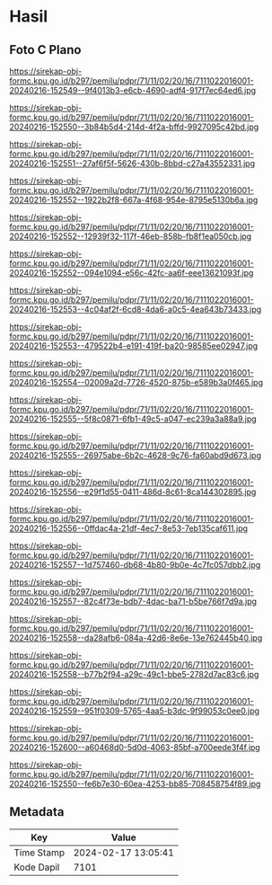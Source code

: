 # Hasil

## Foto C Plano

https://sirekap-obj-formc.kpu.go.id/b297/pemilu/pdpr/71/11/02/20/16/7111022016001-20240216-152549--9f4013b3-e6cb-4690-adf4-917f7ec64ed6.jpg

https://sirekap-obj-formc.kpu.go.id/b297/pemilu/pdpr/71/11/02/20/16/7111022016001-20240216-152550--3b84b5d4-214d-4f2a-bffd-9927095c42bd.jpg

https://sirekap-obj-formc.kpu.go.id/b297/pemilu/pdpr/71/11/02/20/16/7111022016001-20240216-152551--27af6f5f-5626-430b-8bbd-c27a43552331.jpg

https://sirekap-obj-formc.kpu.go.id/b297/pemilu/pdpr/71/11/02/20/16/7111022016001-20240216-152552--1922b2f8-667a-4f68-954e-8795e5130b6a.jpg

https://sirekap-obj-formc.kpu.go.id/b297/pemilu/pdpr/71/11/02/20/16/7111022016001-20240216-152552--12939f32-117f-46eb-858b-fb8f1ea050cb.jpg

https://sirekap-obj-formc.kpu.go.id/b297/pemilu/pdpr/71/11/02/20/16/7111022016001-20240216-152552--094e1094-e56c-42fc-aa6f-eee13621093f.jpg

https://sirekap-obj-formc.kpu.go.id/b297/pemilu/pdpr/71/11/02/20/16/7111022016001-20240216-152553--4c04af2f-6cd8-4da6-a0c5-4ea643b73433.jpg

https://sirekap-obj-formc.kpu.go.id/b297/pemilu/pdpr/71/11/02/20/16/7111022016001-20240216-152553--479522b4-e191-419f-ba20-98585ee02947.jpg

https://sirekap-obj-formc.kpu.go.id/b297/pemilu/pdpr/71/11/02/20/16/7111022016001-20240216-152554--02009a2d-7726-4520-875b-e589b3a0f465.jpg

https://sirekap-obj-formc.kpu.go.id/b297/pemilu/pdpr/71/11/02/20/16/7111022016001-20240216-152555--5f8c0871-6fb1-49c5-a047-ec239a3a88a9.jpg

https://sirekap-obj-formc.kpu.go.id/b297/pemilu/pdpr/71/11/02/20/16/7111022016001-20240216-152555--26975abe-6b2c-4628-9c76-fa60abd9d673.jpg

https://sirekap-obj-formc.kpu.go.id/b297/pemilu/pdpr/71/11/02/20/16/7111022016001-20240216-152556--e29f1d55-0411-486d-8c61-8ca144302895.jpg

https://sirekap-obj-formc.kpu.go.id/b297/pemilu/pdpr/71/11/02/20/16/7111022016001-20240216-152556--0ffdac4a-21df-4ec7-8e53-7eb135caf611.jpg

https://sirekap-obj-formc.kpu.go.id/b297/pemilu/pdpr/71/11/02/20/16/7111022016001-20240216-152557--1d757460-db68-4b80-9b0e-4c7fc057dbb2.jpg

https://sirekap-obj-formc.kpu.go.id/b297/pemilu/pdpr/71/11/02/20/16/7111022016001-20240216-152557--82c4f73e-bdb7-4dac-ba71-b5be766f7d9a.jpg

https://sirekap-obj-formc.kpu.go.id/b297/pemilu/pdpr/71/11/02/20/16/7111022016001-20240216-152558--da28afb6-084a-42d6-8e6e-13e762445b40.jpg

https://sirekap-obj-formc.kpu.go.id/b297/pemilu/pdpr/71/11/02/20/16/7111022016001-20240216-152558--b77b2f94-a29c-49c1-bbe5-2782d7ac83c6.jpg

https://sirekap-obj-formc.kpu.go.id/b297/pemilu/pdpr/71/11/02/20/16/7111022016001-20240216-152559--951f0309-5765-4aa5-b3dc-9f99053c0ee0.jpg

https://sirekap-obj-formc.kpu.go.id/b297/pemilu/pdpr/71/11/02/20/16/7111022016001-20240216-152600--a60468d0-5d0d-4063-85bf-a700eede3f4f.jpg

https://sirekap-obj-formc.kpu.go.id/b297/pemilu/pdpr/71/11/02/20/16/7111022016001-20240216-152550--fe6b7e30-60ea-4253-bb85-708458754f89.jpg


## Metadata

| Key        | Value               |
| ---------- | ------------------- |
| Time Stamp | 2024-02-17 13:05:41 |
| Kode Dapil | 7101                |



